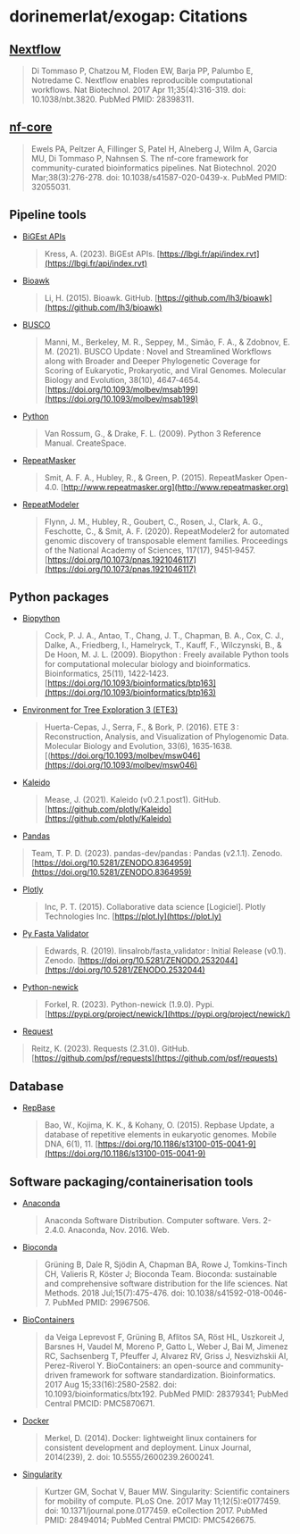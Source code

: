 # dorinemerlat/exogap: Citations

## [Nextflow](https://pubmed.ncbi.nlm.nih.gov/28398311/)

> Di Tommaso P, Chatzou M, Floden EW, Barja PP, Palumbo E, Notredame C. Nextflow enables reproducible computational workflows. Nat Biotechnol. 2017 Apr 11;35(4):316-319. doi: 10.1038/nbt.3820. PubMed PMID: 28398311.

## [nf-core](https://pubmed.ncbi.nlm.nih.gov/32055031/)

> Ewels PA, Peltzer A, Fillinger S, Patel H, Alneberg J, Wilm A, Garcia MU, Di Tommaso P, Nahnsen S. The nf-core framework for community-curated bioinformatics pipelines. Nat Biotechnol. 2020 Mar;38(3):276-278. doi: 10.1038/s41587-020-0439-x. PubMed PMID: 32055031.

## Pipeline tools

- [BiGEst APIs](https://lbgi.fr/api/index.rvt)

  > Kress, A. (2023). BiGEst APIs. [https://lbgi.fr/api/index.rvt](https://lbgi.fr/api/index.rvt)

- [Bioawk](https://github.com/lh3/bioawk)

  > Li, H. (2015). Bioawk. GitHub. [https://github.com/lh3/bioawk](https://github.com/lh3/bioawk)

- [BUSCO](https://busco.ezlab.org/)

  > Manni, M., Berkeley, M. R., Seppey, M., Simão, F. A., & Zdobnov, E. M. (2021). BUSCO Update : Novel and Streamlined Workflows along with Broader and Deeper Phylogenetic Coverage for Scoring of Eukaryotic, Prokaryotic, and Viral Genomes. Molecular Biology and Evolution, 38(10), 4647‑4654. [https://doi.org/10.1093/molbev/msab199](https://doi.org/10.1093/molbev/msab199)

- [Python](https://www.python.org/)

  > Van Rossum, G., & Drake, F. L. (2009). Python 3 Reference Manual. CreateSpace.

- [RepeatMasker](http://www.repeatmasker.org)

  > Smit, A. F. A., Hubley, R., & Green, P. (2015). RepeatMasker Open-4.0. [http://www.repeatmasker.org](http://www.repeatmasker.org)

- [RepeatModeler](https://www.repeatmasker.org/RepeatModeler/)

  > Flynn, J. M., Hubley, R., Goubert, C., Rosen, J., Clark, A. G., Feschotte, C., & Smit, A. F. (2020). RepeatModeler2 for automated genomic discovery of transposable element families. Proceedings of the National Academy of Sciences, 117(17), 9451‑9457. [https://doi.org/10.1073/pnas.1921046117](https://doi.org/10.1073/pnas.1921046117)

## Python packages

- [Biopython](https://biopython.org/)

  > Cock, P. J. A., Antao, T., Chang, J. T., Chapman, B. A., Cox, C. J., Dalke, A., Friedberg, I., Hamelryck, T., Kauff, F., Wilczynski, B., & De Hoon, M. J. L. (2009). Biopython : Freely available Python tools for computational molecular biology and bioinformatics. Bioinformatics, 25(11), 1422‑1423. [https://doi.org/10.1093/bioinformatics/btp163](https://doi.org/10.1093/bioinformatics/btp163)

- [Environment for Tree Exploration 3 (ETE3)](http://etetoolkit.org/)

  > Huerta-Cepas, J., Serra, F., & Bork, P. (2016). ETE 3 : Reconstruction, Analysis, and Visualization of Phylogenomic Data. Molecular Biology and Evolution, 33(6), 1635‑1638. [(https://doi.org/10.1093/molbev/msw046](https://doi.org/10.1093/molbev/msw046)

- [Kaleido](https://github.com/plotly/Kaleido)

  > Mease, J. (2021). Kaleido (v0.2.1.post1). GitHub. [https://github.com/plotly/Kaleido](https://github.com/plotly/Kaleido)

- [Pandas](https://pandas.pydata.org/)

> Team, T. P. D. (2023). pandas-dev/pandas : Pandas (v2.1.1). Zenodo. [https://doi.org/10.5281/ZENODO.8364959](https://doi.org/10.5281/ZENODO.8364959)

- [Plotly](https://plot.ly)

  > Inc, P. T. (2015). Collaborative data science [Logiciel]. Plotly Technologies Inc. [https://plot.ly](https://plot.ly)

- [Py Fasta Validator](https://github.com/linsalrob/py_fasta_validator)

  > Edwards, R. (2019). linsalrob/fasta_validator : Initial Release (v0.1). Zenodo. [https://doi.org/10.5281/ZENODO.2532044](https://doi.org/10.5281/ZENODO.2532044)

- [Python-newick](https://pypi.org/project/newick/)

  > Forkel, R. (2023). Python-newick (1.9.0). Pypi. [https://pypi.org/project/newick/](https://pypi.org/project/newick/)

- [Request](https://github.com/psf/requests)

> Reitz, K. (2023). Requests (2.31.0). GitHub. [https://github.com/psf/requests](https://github.com/psf/requests)

## Database

- [RepBase](https://www.girinst.org/repbase/)

  > Bao, W., Kojima, K. K., & Kohany, O. (2015). Repbase Update, a database of repetitive elements in eukaryotic genomes. Mobile DNA, 6(1), 11. [https://doi.org/10.1186/s13100-015-0041-9](https://doi.org/10.1186/s13100-015-0041-9)

## Software packaging/containerisation tools

- [Anaconda](https://anaconda.com)

  > Anaconda Software Distribution. Computer software. Vers. 2-2.4.0. Anaconda, Nov. 2016. Web.

- [Bioconda](https://pubmed.ncbi.nlm.nih.gov/29967506/)

  > Grüning B, Dale R, Sjödin A, Chapman BA, Rowe J, Tomkins-Tinch CH, Valieris R, Köster J; Bioconda Team. Bioconda: sustainable and comprehensive software distribution for the life sciences. Nat Methods. 2018 Jul;15(7):475-476. doi: 10.1038/s41592-018-0046-7. PubMed PMID: 29967506.

- [BioContainers](https://pubmed.ncbi.nlm.nih.gov/28379341/)

  > da Veiga Leprevost F, Grüning B, Aflitos SA, Röst HL, Uszkoreit J, Barsnes H, Vaudel M, Moreno P, Gatto L, Weber J, Bai M, Jimenez RC, Sachsenberg T, Pfeuffer J, Alvarez RV, Griss J, Nesvizhskii AI, Perez-Riverol Y. BioContainers: an open-source and community-driven framework for software standardization. Bioinformatics. 2017 Aug 15;33(16):2580-2582. doi: 10.1093/bioinformatics/btx192. PubMed PMID: 28379341; PubMed Central PMCID: PMC5870671.

- [Docker](https://dl.acm.org/doi/10.5555/2600239.2600241)

  > Merkel, D. (2014). Docker: lightweight linux containers for consistent development and deployment. Linux Journal, 2014(239), 2. doi: 10.5555/2600239.2600241.

- [Singularity](https://pubmed.ncbi.nlm.nih.gov/28494014/)

  > Kurtzer GM, Sochat V, Bauer MW. Singularity: Scientific containers for mobility of compute. PLoS One. 2017 May 11;12(5):e0177459. doi: 10.1371/journal.pone.0177459. eCollection 2017. PubMed PMID: 28494014; PubMed Central PMCID: PMC5426675.
